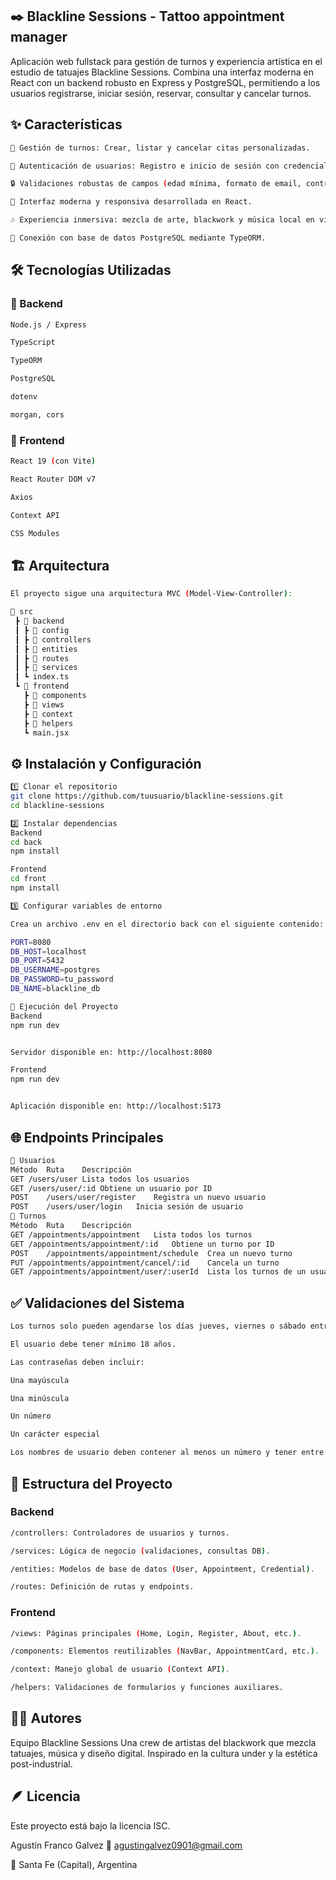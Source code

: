 ## ✒️ Blackline Sessions - Tattoo appointment manager

Aplicación web fullstack para gestión de turnos y experiencia artística en el estudio de tatuajes Blackline Sessions.
Combina una interfaz moderna en React con un backend robusto en Express y PostgreSQL, permitiendo a los usuarios registrarse, iniciar sesión, reservar, consultar y cancelar turnos.

## ✨ Características
```bash
📅 Gestión de turnos: Crear, listar y cancelar citas personalizadas.

👤 Autenticación de usuarios: Registro e inicio de sesión con credenciales únicas.

🔒 Validaciones robustas de campos (edad mínima, formato de email, contraseñas seguras, etc.).

🎨 Interfaz moderna y responsiva desarrollada en React.

🎶 Experiencia inmersiva: mezcla de arte, blackwork y música local en vivo.

🧩 Conexión con base de datos PostgreSQL mediante TypeORM.
```
## 🛠️ Tecnologías Utilizadas
### 🔹 Backend
```bash
Node.js / Express

TypeScript

TypeORM

PostgreSQL

dotenv

morgan, cors
```
### 🔹 Frontend
```bash
React 19 (con Vite)

React Router DOM v7

Axios

Context API

CSS Modules
```
## 🏗️ Arquitectura
```bash
El proyecto sigue una arquitectura MVC (Model-View-Controller):

📂 src
 ┣ 📂 backend
 ┃ ┣ 📂 config
 ┃ ┣ 📂 controllers
 ┃ ┣ 📂 entities
 ┃ ┣ 📂 routes
 ┃ ┣ 📂 services
 ┃ ┗ index.ts
 ┗ 📂 frontend
   ┣ 📂 components
   ┣ 📂 views
   ┣ 📂 context
   ┣ 📂 helpers
   ┗ main.jsx
```
## ⚙️ Instalación y Configuración
```bash
1️⃣ Clonar el repositorio
git clone https://github.com/tuusuario/blackline-sessions.git
cd blackline-sessions

2️⃣ Instalar dependencias
Backend
cd back
npm install

Frontend
cd front
npm install

3️⃣ Configurar variables de entorno

Crea un archivo .env en el directorio back con el siguiente contenido:

PORT=8080
DB_HOST=localhost
DB_PORT=5432
DB_USERNAME=postgres
DB_PASSWORD=tu_password
DB_NAME=blackline_db

🚀 Ejecución del Proyecto
Backend
npm run dev


Servidor disponible en: http://localhost:8080

Frontend
npm run dev


Aplicación disponible en: http://localhost:5173
```
## 🌐 Endpoints Principales
```bash
👥 Usuarios
Método	Ruta	Descripción
GET	/users/user	Lista todos los usuarios
GET	/users/user/:id	Obtiene un usuario por ID
POST	/users/user/register	Registra un nuevo usuario
POST	/users/user/login	Inicia sesión de usuario
📅 Turnos
Método	Ruta	Descripción
GET	/appointments/appointment	Lista todos los turnos
GET	/appointments/appointment/:id	Obtiene un turno por ID
POST	/appointments/appointment/schedule	Crea un nuevo turno
PUT	/appointments/appointment/cancel/:id	Cancela un turno
GET	/appointments/appointment/user/:userId	Lista los turnos de un usuario
```
## ✅ Validaciones del Sistema
```bash
Los turnos solo pueden agendarse los días jueves, viernes o sábado entre las 19:00 y 23:00 hs.

El usuario debe tener mínimo 18 años.

Las contraseñas deben incluir:

Una mayúscula

Una minúscula

Un número

Un carácter especial

Los nombres de usuario deben contener al menos un número y tener entre 6 y 20 caracteres.
```
## 🧱 Estructura del Proyecto
### Backend
```bash
/controllers: Controladores de usuarios y turnos.

/services: Lógica de negocio (validaciones, consultas DB).

/entities: Modelos de base de datos (User, Appointment, Credential).

/routes: Definición de rutas y endpoints.
```
### Frontend
```bash
/views: Páginas principales (Home, Login, Register, About, etc.).

/components: Elementos reutilizables (NavBar, AppointmentCard, etc.).

/context: Manejo global de usuario (Context API).

/helpers: Validaciones de formularios y funciones auxiliares.
```
## 👩‍🎨 Autores

Equipo Blackline Sessions
Una crew de artistas del blackwork que mezcla tatuajes, música y diseño digital.
Inspirado en la cultura under y la estética post-industrial.

## 🪶 Licencia

Este proyecto está bajo la licencia ISC.

Agustín Franco Galvez
📧 agustingalvez0901@gmail.com

📍 Santa Fe (Capital), Argentina